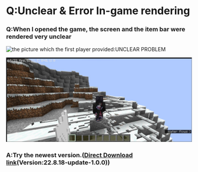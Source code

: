 # Q:Unclear & Error In-game rendering

### Q:When I opened the game, the screen and the item bar were rendered very unclear

![the picture which the first player provided:UNCLEAR PROBLEM](../.gitbook/assets/Screenshot\_2022-08-14-13-38-22-46\_d17cc25ab2657fbd260b0454040eb4aa.jpg)

![the picture which the second player provided:ERROR RENDERING](<../.gitbook/assets/image (18).png>)

### A:Try the newest version.([Direct Download link](https://github.com/Tungstend/HMCL-PE/releases/download/22.8.18/HMCLPE-release.apk)(Version:22.8.18-update-1.0.0))
